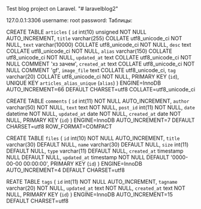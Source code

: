 Test blog project on Laravel.
"# laravelblog2"

127.0.0.1:3306
username: root
password: 
Таблицы:


CREATE TABLE `articles` (
 `id` int(10) unsigned NOT NULL AUTO_INCREMENT,
 `title` varchar(255) COLLATE utf8_unicode_ci NOT NULL,
 `text` varchar(10000) COLLATE utf8_unicode_ci NOT NULL,
 `desc` text COLLATE utf8_unicode_ci NOT NULL,
 `alias` varchar(150) COLLATE utf8_unicode_ci NOT NULL,
 `updated_at` text COLLATE utf8_unicode_ci NOT NULL COMMENT 'хз зачем',
 `created_at` text COLLATE utf8_unicode_ci NOT NULL COMMENT 'gf',
 `image_file` text COLLATE utf8_unicode_ci,
 `tag` varchar(20) COLLATE utf8_unicode_ci NOT NULL,
 PRIMARY KEY (`id`),
 UNIQUE KEY `articles_alias_unique` (`alias`)
) ENGINE=InnoDB AUTO_INCREMENT=66 DEFAULT CHARSET=utf8 COLLATE=utf8_unicode_ci


CREATE TABLE `comments` (
 `id` int(11) NOT NULL AUTO_INCREMENT,
 `author` varchar(50) NOT NULL,
 `text` text NOT NULL,
 `post_id` int(11) NOT NULL,
 `date` datetime NOT NULL,
 `updated_at` date NOT NULL,
 `created_at` date NOT NULL,
 PRIMARY KEY (`id`)
) ENGINE=InnoDB AUTO_INCREMENT=7 DEFAULT CHARSET=utf8 ROW_FORMAT=COMPACT


CREATE TABLE `files` (
 `id` int(10) NOT NULL AUTO_INCREMENT,
 `title` varchar(30) DEFAULT NULL,
 `name` varchar(30) DEFAULT NULL,
 `size` int(11) DEFAULT NULL,
 `type` varchar(11) DEFAULT NULL,
 `created_at` timestamp NULL DEFAULT NULL,
 `updated_at` timestamp NOT NULL DEFAULT '0000-00-00 00:00:00',
 PRIMARY KEY (`id`)
) ENGINE=InnoDB AUTO_INCREMENT=4 DEFAULT CHARSET=utf8

REATE TABLE `tags` (
 `id` int(11) NOT NULL AUTO_INCREMENT,
 `tagname` varchar(20) NOT NULL,
 `updated_at` text NOT NULL,
 `created_at` text NOT NULL,
 PRIMARY KEY (`id`)
) ENGINE=InnoDB AUTO_INCREMENT=15 DEFAULT CHARSET=utf8
